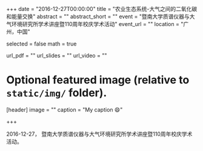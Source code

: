 +++
date = "2016-12-27T00:00:00"
title = "农业生态系统-大气之间的二氧化碳和能量交换"
abstract = ""
abstract_short = ""
event = "暨南大学质谱仪器与大气环境研究所学术讲座暨110周年校庆学术活动"
event_url = ""
location = "广州，中国"

selected = false
math = true

url_pdf = ""
url_slides = ""
url_video = ""

# Optional featured image (relative to `static/img/` folder).
[header]
image = ""
caption = "My caption :smile:"

+++

2016-12-27， 暨南大学质谱仪器与大气环境研究所学术讲座暨110周年校庆学术活动。